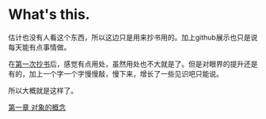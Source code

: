 # What's this.

估计也没有人看这个东西，所以这边只是用来抄书用的。加上github展示也只是说每天能有点事情做。

在[第一次抄书](https://github.com/Chenstyle/AndroidDevArt)后，感觉有点用处，虽然用处也不大就是了。但是对眼界的提升还是有的，加上一个字一个字慢慢敲，慢下来，增长了一些见识吧只能说。

所以大概就是这样了。

[第一章 对象的概念](./第一章-对象的概念)